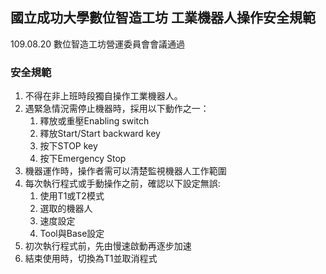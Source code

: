 ## 國立成功大學數位智造工坊 工業機器人操作安全規範
109.08.20 數位智造工坊營運委員會會議通過

### 安全規範
1. 不得在非上班時段獨自操作工業機器人。
2. 遇緊急情況需停止機器時，採用以下動作之一：
   1. 釋放或重壓Enabling switch
   2. 釋放Start/Start backward key
   3. 按下STOP key
   4. 按下Emergency Stop
3. 機器運作時，操作者需可以清楚監視機器人工作範圍
4. 每次執行程式或手動操作之前，確認以下設定無誤:
    1. 使用T1或T2模式
    2. 選取的機器人
    3. 速度設定
    4. Tool與Base設定 
5. 初次執行程式前，先由慢速啟動再逐步加速
6. 結束使用時，切換為T1並取消程式
